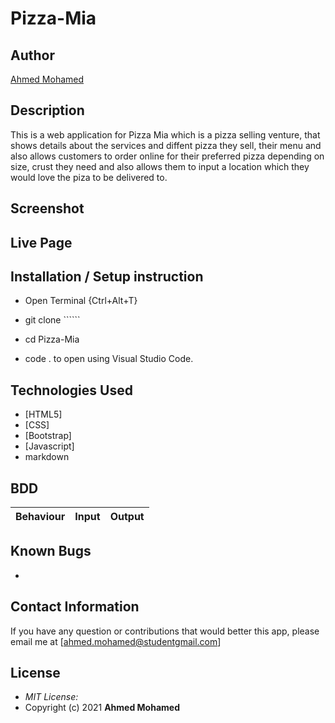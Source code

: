 # Pizza-Mia
## Author

[Ahmed Mohamed]()

## Description

This is a web application for Pizza Mia which is a pizza selling venture, that shows details about the services and diffent pizza they sell, their menu and also allows customers to order online for their preferred pizza depending on size, crust they need and also allows them to input a location which they would love the piza to be delivered to. 

## Screenshot


## Live Page 



## Installation / Setup instruction
* Open Terminal {Ctrl+Alt+T}

* git clone ``````

* cd Pizza-Mia

* code . to open using Visual Studio Code.

## Technologies Used

* [HTML5]
* [CSS]
* [Bootstrap]
* [Javascript]
* markdown


## BDD
| Behaviour      | Input        | Output       |
| :------------- | :----------: | -----------: |


## Known Bugs

* 

## Contact Information 

If you have any question or contributions that would better this app, please email me at [ahmed.mohamed@studentgmail.com]

## License
* *MIT License:*
* Copyright (c) 2021 **Ahmed Mohamed**

